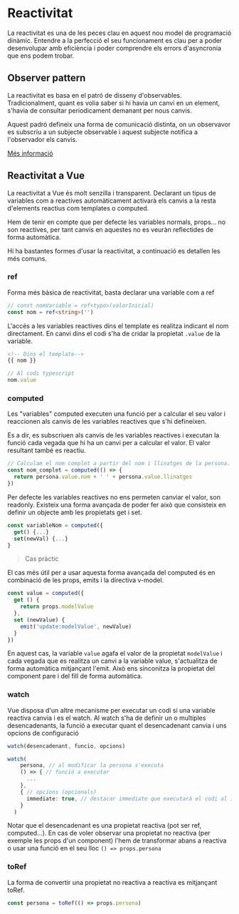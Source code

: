 # Reactivitat

La reactivitat es una de les peces clau en aquest nou model de programació dinàmic. Entendre a la perfecció el seu funcionament es clau per a poder desenvolupar amb eficiència i poder comprendre els errors d'asyncronia que ens podem trobar.

## Observer pattern

La reactivitat es basa en el patró de disseny d'observables. Tradicionalment, quant es volia saber si hi havia un canvi en un element, s'havia de consultar periodicament demanant per nous canvis.

Aquest padró defineix una forma de comunicació distinta, on un observavor es subscriu a un subjecte observable i aquest subjecte notifica a l'observador els canvis.

[Més informació](https://en.wikipedia.org/wiki/Observer_pattern)

## Reactivitat a Vue

La reactivitat a Vue és molt senzilla i transparent. Declarant un tipus de variables com a reactives automàticament activarà els canvis a la resta d'elements reactius com templates o computed.

Hem de tenir en compte que per defecte les variables normals, props... no son reactives, per tant canvis en aquestes no es veuràn reflectides de forma automàtica.

Hi ha bastantes formes d'usar la reactivitat, a continuació es detallen les més comuns.

### ref

Forma més bàsica de reactivitat, basta declarar una variable com a ref

```typescript
// const nomVariable = ref<typo>(valorInicial)
const nom = ref<string>('')
```

L'accés a les variables reactives dins el template es realitza indicant el nom directament. En canvi dins el codi s'ha de cridar la propietat `.value` de la variable.

```html
<!-- Dins el template-->
{{ nom }}
```

```typescript
// Al codi typescript
nom.value
```

### computed

Les "variables" computed executen una funció per a calcular el seu valor i reaccionen als canvis de les variables reactives que s'hi defineixen.

Es a dir, es subscriuen als canvis de les variables reactives i executan la funció cada vegada que hi ha un canvi per a calcular el valor. El valor resultant també es reactiu.

```typescript
// Calculam el nom complet a partir del nom i llinatges de la persona. Notar que persona és tipus ref
const nom_complet = computed(() => {
  return persona.value.nom + ' ' + persona.value.llinatges
})
```

Per defecte les variables reactives no ens permeten canviar el valor, son readonly. Existeix una forma avançada de poder fer això que consisteix en definir un objecte amb les propietats get i set.
```typescript
const variableNom = computed({
  get() {...}
  set(newVal) {...}
}
```

> Cas pràctic

El cas més útil per a usar aquesta forma avançada del computed és en combinació de les props, emits i la directiva v-model.

```typescript
const value = computed({
  get () {
    return props.modelValue
  },
  set (newValue) {
    emit('update:modelValue', newValue)
  }
})
```

En aquest cas, la variable `value` agafa el valor de la propietat `modelValue` i cada vegada que es realitza un canvi a la variable value, s'actualitza de forma automàtica mitjançant l'emit. Això ens sinconitza la propietat del component pare i del fill de forma automàtica.

### watch

Vue disposa d'un altre mecanisme per executar un codi si una variable reactiva canvia i es el watch. Al watch s'ha de definir un o multiples desencadenants, la funció a executar quant el desencadenant canvia i uns opcions de configuració

```typescript
watch(desencadenant, funcio, opcions)

watch(
    persona, // al modificar la persona s'executa
    () => { // funció a executar
      ...
    },
    { // opcions (opcionals)
      immediate: true, // destacar immediate que executarà el codi al inici encara que no hagi canviat
    }
  )
```
Notar que el desencadenant es una propietat reactiva (pot ser ref, computed...). En cas de voler observar una propietat no reactiva (per exemple les props d'un component) l'hem de transformar abans a reactiva o usar una funció en el seu lloc `() => props.persona`

### toRef

La forma de convertir una propietat no reactiva a reactiva es mitjançant toRef.
```typescript
const persona = toRef(() => props.persona)
```
